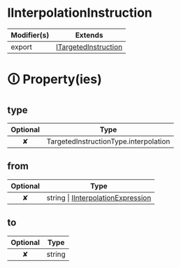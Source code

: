 # IInterpolationInstruction

| Modifier(s)                            | Extends                                    |
|----------------------------------------|--------------------------------------------|
| export | [ITargetedInstruction](https://hamedfathi.gitbook.io/aurelia-2-doc-api/runtime/variable/definitions/itargetedinstruction) |

# &#128712; Property(ies)

## type

| Optional                           | Type                         |
|:----------------------------------:|------------------------------|
| ✘ | TargetedInstructionType.interpolation |

## from

| Optional                           | Type                         |
|:----------------------------------:|------------------------------|
| ✘ | string &#124; [IInterpolationExpression](https://hamedfathi.gitbook.io/aurelia-2-doc-api/runtime/interface/ast/iinterpolationexpression) |

## to

| Optional                           | Type                         |
|:----------------------------------:|------------------------------|
| ✘ | string |